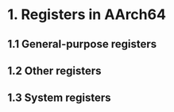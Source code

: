 # 1. Registers in AArch64

## 1.1 General-purpose registers

## 1.2 Other registers

## 1.3 System registers